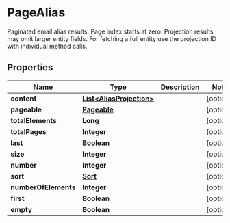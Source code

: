 

# PageAlias

Paginated email alias results. Page index starts at zero. Projection results may omit larger entity fields. For fetching a full entity use the projection ID with individual method calls.
## Properties

Name | Type | Description | Notes
------------ | ------------- | ------------- | -------------
**content** | [**List&lt;AliasProjection&gt;**](AliasProjection) |  |  [optional]
**pageable** | [**Pageable**](Pageable) |  |  [optional]
**totalElements** | **Long** |  |  [optional]
**totalPages** | **Integer** |  |  [optional]
**last** | **Boolean** |  |  [optional]
**size** | **Integer** |  |  [optional]
**number** | **Integer** |  |  [optional]
**sort** | [**Sort**](Sort) |  |  [optional]
**numberOfElements** | **Integer** |  |  [optional]
**first** | **Boolean** |  |  [optional]
**empty** | **Boolean** |  |  [optional]



